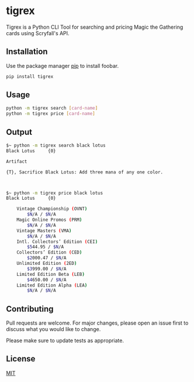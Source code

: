 # tigrex

Tigrex is a Python CLI Tool for searching and pricing Magic the Gathering cards using Scryfall's API.

## Installation

Use the package manager [pip](https://pip.pypa.io/en/stable/) to install foobar.

```bash
pip install tigrex
```

## Usage

```bash
python -m tigrex search [card-name]
python -m tigrex price [card-name]
```

## Output
```bash
$~ python -m tigrex search black lotus
Black Lotus		{0}

Artifact

{T}, Sacrifice Black Lotus: Add three mana of any one color.



$~ python -m tigrex price black lotus
Black Lotus		{0}

	Vintage Championship (OVNT)
		$N/A / $N/A
	Magic Online Promos (PRM)
		$N/A / $N/A
	Vintage Masters (VMA)
		$N/A / $N/A
	Intl. Collectors’ Edition (CEI)
		$544.95 / $N/A
	Collectors’ Edition (CED)
		$2000.47 / $N/A
	Unlimited Edition (2ED)
		$3999.00 / $N/A
	Limited Edition Beta (LEB)
		$4650.00 / $N/A
	Limited Edition Alpha (LEA)
		$N/A / $N/A
```

## Contributing
Pull requests are welcome. For major changes, please open an issue first to discuss what you would like to change.

Please make sure to update tests as appropriate.

## License
[MIT](https://choosealicense.com/licenses/mit/)